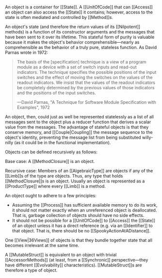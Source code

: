 An object is a container for [[State]]. A [[UnitOfCode]] that can [[Access]] an object can also access the [[State]] it contains; however, access to the state is often mediated and controlled by [[Method]]s.

An object's state (and therefore the return values of its [[Nilpotent]] methods) is a function of its constructor arguments and the messages that have been sent to it over its lifetime. This stateful form of purity is valuable because it makes the object's behavior comprehensible—nearly as comprehensible as the behavior of a truly pure, stateless function. As David Parnas wrote in 1972:

> The basis of the [specification] technique is a view of a program module as a device with a set of switch inputs and read-out indicators. The technique specifies the possible positions of the input switches and the effect of moving the switches on the values of the readout indicators. We insist that the values of the readout indicators be completely determined by the previous values of those indicators and the positions of the input switches.
>
> —David Parnas, "A Technique for Software Module Specification with Examples", 1972

An object, then, could just as well be represented statelessly as a list of all messages sent to the object plus a reducer function that derives a scalar value from the messages. The advantage of stateful objects is that they conserve memory, and [[Couple|Coupling]] the message sequence to the object's identity, preventing the message list from being substituted willy-nilly (as it could be in the functional implementation).

Objects can be defined recursively as follows:

Base case: A [[MethodClosure]] is an object.

Recursive case: Members of an [[AlgebraicType]] are objects if any of the [[Limb]]s of the type are objects. Thus, any type that holds [[MethodClosure]]s is an object. Usually an object is represented as a [[ProductType]] where every [[Limb]] is a method.

An object ought to adhere to a few principles:

- Assuming the [[Process]] has sufficient available memory to do its work, it should not matter exactly when an unreferenced object is deallocated. That is, garbage collection of objects should have no side effects.
- It should not be possible for a [[UnitOfCode]] to [[Access]] the [[State]] of an object unless it has a direct reference (e.g. via an [[Identifier]] to that object. That is, there should be no [[SpookyActionAtADistance]].

One [[View|36Views]] of objects is that they bundle together state that all becomes irrelevant at the same time.

A [[MutableStruct]] is equivalent to an object with trivial [[AccessorMethods]] (at least, from a [[Synchronic]] perspective—they have different [[Evolvability]] characteristics). [[MutableStruct]]s are therefore a type of object.
